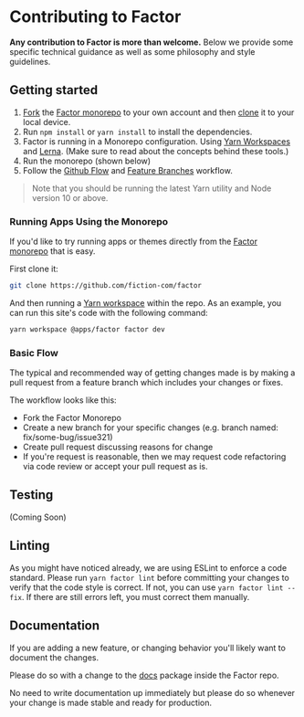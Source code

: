# Contributing to Factor

**Any contribution to Factor is more than welcome.** Below we provide some specific technical guidance as well as some philosophy and style guidelines.

## Getting started

1. [Fork](https://help.github.com/articles/fork-a-repo/) the [Factor monorepo](https://github.com/fiction-com/factor) to your own account and then [clone](https://help.github.com/articles/cloning-a-repository/) it to your local device.
2. Run `npm install` or `yarn install` to install the dependencies.
3. Factor is running in a Monorepo configuration. Using [Yarn Workspaces](https://yarnpkg.com/lang/en/docs/workspaces/) and [Lerna](https://github.com/lerna/lerna). (Make sure to read about the concepts behind these tools.)
4. Run the monorepo (shown below)
5. Follow the [Github Flow](https://guides.github.com/introduction/flow/) and [Feature Branches](https://www.atlassian.com/git/tutorials/comparing-workflows/feature-branch-workflow) workflow.

> Note that you should be running the latest Yarn utility and Node version 10 or above.

### Running Apps Using the Monorepo

If you'd like to try running apps or themes directly from the [Factor monorepo](https://github.com/fiction-com/factor) that is easy.

First clone it:

```bash
git clone https://github.com/fiction-com/factor
```

And then running a [Yarn workspace](https://yarnpkg.com/lang/en/docs/workspaces/) within the repo. As an example, you can run this site's code with the following command:

```bash
yarn workspace @apps/factor factor dev
```

### Basic Flow

The typical and recommended way of getting changes made is by making a pull request from a feature branch which includes your changes or fixes.

The workflow looks like this:

- Fork the Factor Monorepo
- Create a new branch for your specific changes (e.g. branch named: fix/some-bug/issue321)
- Create pull request discussing reasons for change
- If you're request is reasonable, then we may request code refactoring via code review or accept your pull request as is.

## Testing

(Coming Soon)

## Linting

As you might have noticed already, we are using ESLint to enforce a code standard. Please run `yarn factor lint` before committing
your changes to verify that the code style is correct. If not, you can use `yarn factor lint --fix`. If there are still errors left, you must correct them manually.

## Documentation

If you are adding a new feature, or changing behavior you'll likely want to document the changes.

Please do so with a change to the [docs](https://github.com/fiction-com/factor/tree/master/%40apps/docs) package inside the Factor repo.

No need to write documentation up immediately but please do so whenever your change is made stable and ready for production.
